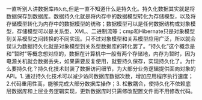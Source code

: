 一直听别人讲数据库`持久化`,但是一直不知道什么是持久化。持久化数据其实就是将数据保存到数据库。数据持久化就是将内存中的数据模型转化为存储模型，以及将存储模型转化为内存中的数据模型的统称；数据模型可以是任何数据结构或对象模型，存储模型可以是关系型、XML、二进制流等；cmp和Hibernate只是对象模型到关系模型之间转换的不同实现。只不过对象模型和关系模型应用广泛，所以就会误认为数据持久化就是对象模型到关系型数据库的转化罢了。“持久化”这个概念是和"暂时"等概念想对应的，数据在计算机中一般有两个存储地，内存为暂时，因为电源关机就会数据丢失，如果需要反复使用，就要持久保存，实现持久化了。为什么要持久化？持久化技术封装了数据访问细节，为大部分业务逻辑提供面向对象的API。1. 通过持久化技术可以减少访问数据库数据次数，增加应用程序执行速度；2.代码重用性高，能够完成大部分数据库操作；3. 松散耦合，使持久化不依赖底层数据库和上层业务逻辑实现，更新数据库时只需修改配置文件而不用修改代码。    


